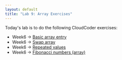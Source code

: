 ```yaml
---
layout: default
title: "Lab 9: Array Exercises"
---
```


Today's lab is to do the following CloudCoder exercises:

* Week6 &rarr; [Basic array entry](https://cs.ycp.edu/cloudcoder/#exercise?c=35,p=1917)
* Week6 &rarr; [Swap array](https://cs.ycp.edu/cloudcoder/#exercise?c=35,p=1918)
* Week6 &rarr; [Repeated values](https://cs.ycp.edu/cloudcoder/#exercise?c=35,p=1919)
* Week6 &rarr; [Fibonacci numbers (array)](https://cs.ycp.edu/cloudcoder/#exercise?c=35,p=1920)
